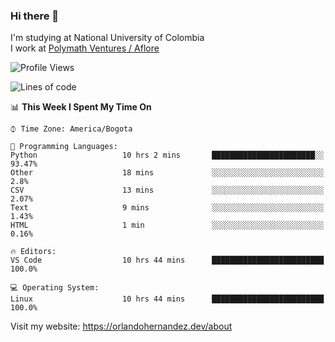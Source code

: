 ### Hi there 👋


<!--**AR4Z/AR4Z** is a ✨ _special_ ✨ repository because its `README.md` (this file) appears on your GitHub profile.

Here are some ideas to get you started:-->
I'm studying at National University of Colombia
<br>
I work at <a href="https://www.aflore.co/">Polymath Ventures / Aflore</a>
<br>

<!--START_SECTION:waka-->
![Profile Views](http://img.shields.io/badge/Profile%20Views-0-blue)

![Lines of code](https://img.shields.io/badge/From%20Hello%20World%20I%27ve%20Written-3.3%20million%20lines%20of%20code-blue)

📊 **This Week I Spent My Time On** 

```text
⌚︎ Time Zone: America/Bogota

💬 Programming Languages: 
Python                   10 hrs 2 mins       ███████████████████████░░   93.47% 
Other                    18 mins             ░░░░░░░░░░░░░░░░░░░░░░░░░   2.8% 
CSV                      13 mins             ░░░░░░░░░░░░░░░░░░░░░░░░░   2.07% 
Text                     9 mins              ░░░░░░░░░░░░░░░░░░░░░░░░░   1.43% 
HTML                     1 min               ░░░░░░░░░░░░░░░░░░░░░░░░░   0.16%

🔥 Editors: 
VS Code                  10 hrs 44 mins      █████████████████████████   100.0%

💻 Operating System: 
Linux                    10 hrs 44 mins      █████████████████████████   100.0%

```


<!--END_SECTION:waka-->


Visit my website: https://orlandohernandez.dev/about

